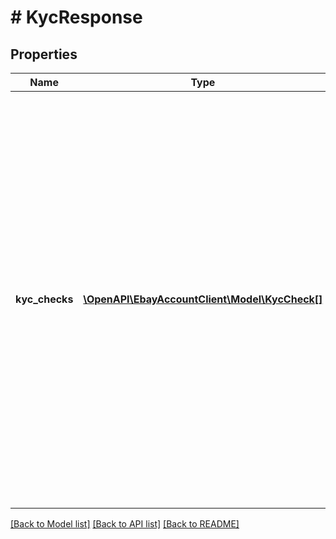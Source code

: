 # # KycResponse

## Properties

Name | Type | Description | Notes
------------ | ------------- | ------------- | -------------
**kyc_checks** | [**\OpenAPI\EbayAccountClient\Model\KycCheck[]**](KycCheck.md) | This array contains one or more KYC checks required from a managed payments seller. The seller may need to provide more documentation and/or information about themselves, their company, or the bank account they are using for seller payouts. If no KYC checks are currently required from the seller, this array is not returned, and the seller only receives a 204 No Content HTTP status code. | [optional]

[[Back to Model list]](../../README.md#models) [[Back to API list]](../../README.md#endpoints) [[Back to README]](../../README.md)
